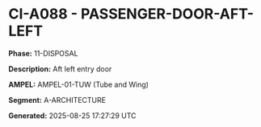 # CI-A088 - PASSENGER-DOOR-AFT-LEFT

**Phase:** 11-DISPOSAL

**Description:** Aft left entry door

**AMPEL:** AMPEL-01-TUW (Tube and Wing)

**Segment:** A-ARCHITECTURE

**Generated:** 2025-08-25 17:27:29 UTC
